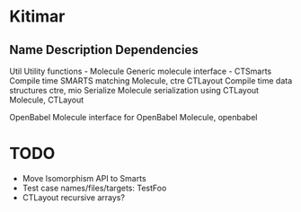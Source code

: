 Kitimar
=======


Name            Description                                 Dependencies
------------------------------------------------------------------------
Util            Utility functions                           -
Molecule        Generic molecule interface                  -
CTSmarts        Compile time SMARTS matching                Molecule, ctre
CTLayout        Compile time data structures                ctre, mio
Serialize       Molecule serialization using CTLayout       Molecule, CTLayout

OpenBabel       Molecule interface for OpenBabel            Molecule, openbabel









TODO
====

- Move Isomorphism API to Smarts
- Test case names/files/targets: TestFoo
- CTLayout recursive arrays?
